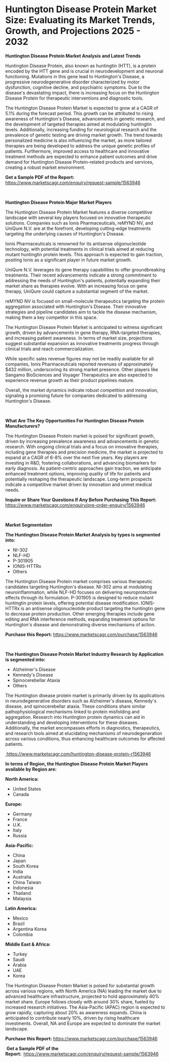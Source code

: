 <p><h1>Huntington Disease Protein Market Size: Evaluating its Market Trends, Growth, and Projections 2025 - 2032</h1></p><p><strong>Huntington Disease Protein Market Analysis and Latest Trends</strong></p>
<p><p>Huntington Disease Protein, also known as huntingtin (HTT), is a protein encoded by the HTT gene and is crucial in neurodevelopment and neuronal functioning. Mutations in this gene lead to Huntington's Disease, a progressive neurodegenerative disorder characterized by motor dysfunction, cognitive decline, and psychiatric symptoms. Due to the disease's devastating impact, there is increasing focus on the Huntington Disease Protein for therapeutic interventions and diagnostic tools.</p><p>The Huntington Disease Protein Market is expected to grow at a CAGR of 5.1% during the forecast period. This growth can be attributed to rising awareness of Huntington's Disease, advancements in genetic research, and the development of targeted therapies aimed at modulating huntingtin levels. Additionally, increasing funding for neurological research and the prevalence of genetic testing are driving market growth. The trend towards personalized medicine is also influencing the market, as more tailored therapies are being developed to address the unique genetic profiles of patients. Furthermore, improved access to healthcare and innovative treatment methods are expected to enhance patient outcomes and drive demand for Huntington Disease Protein-related products and services, creating a robust market environment.</p></p>
<p><strong>Get a Sample PDF of the Report:&nbsp;</strong> <a href="https://www.marketscagr.com/enquiry/request-sample/1563946?utm_campaign=2465&utm_medium=2&utm_source=Github&utm_content=ia&utm_term=19042025&utm_id=huntington-disease-protein">https://www.marketscagr.com/enquiry/request-sample/1563946</a></p>
<p>&nbsp;</p>
<p><strong>Huntington Disease Protein Major Market Players</strong></p>
<p><p>The Huntington Disease Protein Market features a diverse competitive landscape with several key players focused on innovative therapeutic solutions. Companies such as Ionis Pharmaceuticals, reMYND NV, and UniQure N.V. are at the forefront, developing cutting-edge treatments targeting the underlying causes of Huntington's Disease.</p><p>Ionis Pharmaceuticals is renowned for its antisense oligonucleotide technology, with potential treatments in clinical trials aimed at reducing mutant huntingtin protein levels. This approach is expected to gain traction, positing Ionis as a significant player in future market growth.</p><p>UniQure N.V. leverages its gene therapy capabilities to offer groundbreaking treatments. Their recent advancements indicate a strong commitment to addressing the needs of Huntington's patients, potentially expanding their market share as therapies evolve. With an increasing focus on gene therapy, UniQure could capture a substantial segment of the market.</p><p>reMYND NV is focused on small-molecule therapeutics targeting the protein aggregation associated with Huntington's Disease. Their innovative strategies and pipeline candidates aim to tackle the disease mechanism, making them a key competitor in this space.</p><p>The Huntington Disease Protein Market is anticipated to witness significant growth, driven by advancements in gene therapy, RNA-targeted therapies, and increasing patient awareness. In terms of market size, projections suggest substantial expansion as innovative treatments progress through clinical trials and reach commercialization.</p><p>While specific sales revenue figures may not be readily available for all companies, Ionis Pharmaceuticals reported revenues of approximately $432 million, underscoring its strong market presence. Other players like Sangamo BioSciences and Voyager Therapeutics are also expected to experience revenue growth as their product pipelines mature.</p><p>Overall, the market dynamics indicate robust competition and innovation, signaling a promising future for companies dedicated to addressing Huntington's Disease.</p></p>
<p>&nbsp;</p>
<p><strong>What Are The Key Opportunities For Huntington Disease Protein Manufacturers?</strong></p>
<p><p>The Huntington Disease Protein market is poised for significant growth, driven by increasing prevalence awareness and advancements in genetic research. With ongoing clinical trials and a focus on innovative therapies, including gene therapies and precision medicine, the market is projected to expand at a CAGR of 6-8% over the next five years. Key players are investing in R&D, fostering collaborations, and advancing biomarkers for early diagnosis. As patient-centric approaches gain traction, we anticipate enhanced treatment options, improving quality of life for patients and potentially reshaping the therapeutic landscape. Long-term prospects indicate a competitive market driven by innovation and unmet medical needs.</p></p>
<p><strong>Inquire or Share Your Questions If Any Before Purchasing This Report:</strong> <a href="https://www.marketscagr.com/enquiry/pre-order-enquiry/1563946?utm_campaign=2465&utm_medium=2&utm_source=Github&utm_content=ia&utm_term=19042025&utm_id=huntington-disease-protein">https://www.marketscagr.com/enquiry/pre-order-enquiry/1563946</a></p>
<p>&nbsp;</p>
<p><strong>Market Segmentation</strong></p>
<p><strong>The Huntington Disease Protein Market Analysis by types is segmented into:</strong></p>
<p><ul><li>NI-302</li><li>NLF-HD</li><li>P-301905</li><li>IONIS-HTTRx</li><li>Others</li></ul></p>
<p><p>The Huntington Disease Protein market comprises various therapeutic candidates targeting Huntington's disease. NI-302 aims at modulating neuroinflammation, while NLF-HD focuses on delivering neuroprotective effects through its formulation. P-301905 is designed to reduce mutant huntingtin protein levels, offering potential disease modification. IONIS-HTTRx is an antisense oligonucleotide product targeting the huntingtin gene to decrease protein production. Other emerging therapies include gene editing and RNA interference methods, expanding treatment options for Huntington's disease and demonstrating diverse mechanisms of action.</p></p>
<p><strong>Purchase this Report:&nbsp;</strong><a href="https://www.marketscagr.com/purchase/1563946?utm_campaign=2465&utm_medium=2&utm_source=Github&utm_content=ia&utm_term=19042025&utm_id=huntington-disease-protein">https://www.marketscagr.com/purchase/1563946</a></p>
<p>&nbsp;</p>
<p><strong>The Huntington Disease Protein Market Industry Research by Application is segmented into:</strong></p>
<p><ul><li>Alzheimer's Disease</li><li>Kennedy's Disease</li><li>Spinocerebellar Ataxia</li><li>Others</li></ul></p>
<p><p>The Huntington disease protein market is primarily driven by its applications in neurodegenerative disorders such as Alzheimer's disease, Kennedy's disease, and spinocerebellar ataxia. These conditions share similar pathophysiological mechanisms linked to protein misfolding and aggregation. Research into Huntington protein dynamics can aid in understanding and developing interventions for these diseases. Additionally, the market encompasses efforts in diagnostics, therapeutics, and research tools aimed at elucidating mechanisms of neurodegeneration across various conditions, thus enhancing healthcare outcomes for affected patients.</p></p>
<p><a href="https://www.marketscagr.com/huntington-disease-protein-r1563946?utm_campaign=2465&utm_medium=2&utm_source=Github&utm_content=ia&utm_term=19042025&utm_id=huntington-disease-protein">&nbsp;https://www.marketscagr.com/huntington-disease-protein-r1563946</a></p>
<p><strong>In terms of Region, the Huntington Disease Protein Market Players available by Region are:</strong></p>
<p>
    <p> <strong> North America: </strong>
        <ul>
            <li>United States</li>
            <li>Canada</li>
        </ul>
        </p> 
    <p> <strong> Europe: </strong>
        <ul>
            <li>Germany</li>
            <li>France</li>
            <li>U.K.</li>
            <li>Italy</li>
            <li>Russia</li>
        </ul>
        </p> 
    <p> <strong> Asia-Pacific: </strong>
        <ul>
            <li>China</li>
            <li>Japan</li>
            <li>South Korea</li>
            <li>India</li>
            <li>Australia</li>
            <li>China Taiwan</li>
            <li>Indonesia</li>
            <li>Thailand</li>
            <li>Malaysia</li>
        </ul>
        </p> 
    <p> <strong> Latin America: </strong>
        <ul>
            <li>Mexico</li>
            <li>Brazil</li>
            <li>Argentina Korea</li>
            <li>Colombia</li>
        </ul>
        </p> 
    <p> <strong> Middle East & Africa: </strong>
        <ul>
            <li>Turkey</li>
            <li>Saudi</li>
            <li>Arabia</li>
            <li>UAE</li>
            <li>Korea</li>
        </ul>
    </p>
    </p>
<p><p>The Huntington Disease Protein Market is poised for substantial growth across various regions, with North America (NA) leading the market due to advanced healthcare infrastructure, projected to hold approximately 40% market share. Europe follows closely with around 30% share, fueled by increased research initiatives. The Asia-Pacific (APAC) region is expected to grow rapidly, capturing about 20% as awareness expands. China is anticipated to contribute nearly 10%, driven by rising healthcare investments. Overall, NA and Europe are expected to dominate the market landscape.</p></p>
<p><strong>Purchase this Report: </strong><a href="https://www.marketscagr.com/purchase/1563946?utm_campaign=2465&utm_medium=2&utm_source=Github&utm_content=ia&utm_term=19042025&utm_id=huntington-disease-protein">https://www.marketscagr.com/purchase/1563946</a></p>
<p>&nbsp;<strong>Get a Sample PDF of the Report:&nbsp;&nbsp;</strong><a href="https://www.marketscagr.com/enquiry/request-sample/1563946?utm_campaign=2465&utm_medium=2&utm_source=Github&utm_content=ia&utm_term=19042025&utm_id=huntington-disease-protein">https://www.marketscagr.com/enquiry/request-sample/1563946</a></p>
<p><strong></strong></p>
<p><p></p><p></p><p></p></p>